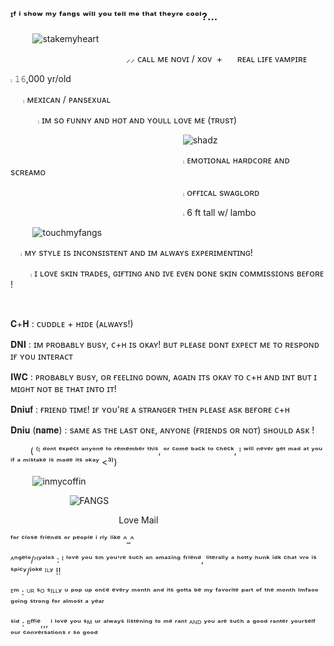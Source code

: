 ### ᴵᶠ ⁱ ˢʰᵒʷ ᵐʸ ᶠᵃⁿᵍˢ ʷⁱˡˡ ʸᵒᵘ ᵗᵉˡˡ ᵐᵉ ᵗʰᵃᵗ ᵗʰᵉʸʳᵉ ᶜᵒᵒˡ?...

‎ ‎ ‎ ‎ ‎‎ ‎ ‎ ‎‎ ‎ ![stakemyheart](https://iili.io/2nvOMbI.md.webp)


‎ ‎ ‎ ‎ ‎‎ ‎ ‎ ‎‎ ‎ ‎ ‎‎ ‎ ‎‎ ‎ ‎ ‎ ‎‎ ‎ ‎ ‎‎ ‎‎ ‎ ‎ ‎‎  ‎ ‎ ‎ ‎‎ ‎‎‎  ‎ ‎ ‎‎ ‎ ‎‎ ‎ ‎ ‎‎  ‎ ‎ ‎ ‎‎ ‎‎‎ ‎ ‎ ‎‎ ‎ ‎ ‎⸝⸝ ᴄᴀʟʟ ᴍᴇ ɴᴏᴠɪ / xᴏᴠ‎ ‎ ‎‎ ‎ ‎ ‎+‎ ‎ ‎‎ ‎ ‎ ‎ ʀᴇᴀʟ ʟɪғᴇ ᴠᴀᴍᴘɪʀᴇ 

 ⨾ 𝟷𝟼,000 yr/old 

 ‎ ‎‎ ‎ ‎‎ ‎ ⨾‎ ᴍᴇxɪᴄᴀɴ / ᴘᴀɴsᴇxᴜᴀʟ 
 
 ‎ ‎‎ ‎ ‎‎ ‎ ‎  ‎ ‎‎ ‎ ‎‎ ‎ ⨾‎ ɪᴍ sᴏ ғᴜɴɴʏ ᴀɴᴅ ʜᴏᴛ ᴀɴᴅ ʏᴏᴜʟʟ ʟᴏᴠᴇ ᴍᴇ (ᴛʀᴜsᴛ) 

‎ ‎ ‎ ‎ ‎‎ ‎ ‎ ‎‎ ‎ ‎ ‎‎ ‎ ‎‎ ‎ ‎ ‎ ‎‎ ‎ ‎ ‎‎ ‎ ‎ ‎‎‎ ‎ ‎ ‎ ‎‎ ‎ ‎ ‎‎ ‎ ‎ ‎‎ ‎ ‎‎ ‎ ‎ ‎ ‎‎ ‎ ‎ ‎‎ ‎ ‎‎ ‎ ‎ ‎ ‎‎ ‎ ‎ ‎‎ ‎ ‎ ‎‎ ‎ ‎‎ ‎ ‎ ‎‎  ‎ ‎ ‎ ‎‎ ‎‎‎ ‎ ‎ ‎‎ ‎ ‎ ‎ ‎‎ ‎ ‎ ‎‎  ‎ ‎ ‎ ‎‎ ‎‎‎ ‎ ‎ ‎‎ ‎ ‎ ![shadz](https://images-ext-1.discordapp.net/external/v7mBcVvPOhb51xHyQCL-3EySJSn58lXVsHHWI0VIXbM/%3Ftoken%3DeyJ0eXAiOiJKV1QiLCJhbGciOiJIUzI1NiJ9.eyJzdWIiOiJ1cm46YXBwOjdlMGQxODg5ODIyNjQzNzNhNWYwZDQxNWVhMGQyNmUwIiwiaXNzIjoidXJuOmFwcDo3ZTBkMTg4OTgyMjY0MzczYTVmMGQ0MTVlYTBkMjZlMCIsIm9iaiI6W1t7InBhdGgiOiJcL2ZcL2MxOWY5MjI4LWIwYzItNDZlMi1iNjdiLTFlYmY0MDIwNGUwM1wvZDNjZmZkYi05OGFiNzEzOC1mMDE3LTRiNmItYWViMi1kZTUzZTM4ZTFjOGMuZ2lmIn1dXSwiYXVkIjpbInVybjpzZXJ2aWNlOmZpbGUuZG93bmxvYWQiXX0.e2Mk_CLK7rKZorhrfe9Kz7gYlgzLjyksqyxk_6lTGoA/https/images-wixmp-ed30a86b8c4ca887773594c2.wixmp.com/f/c19f9228-b0c2-46e2-b67b-1ebf40204e03/d3cffdb-98ab7138-f017-4b6b-aeb2-de53e38e1c8c.gif?width=75&height=75)

 
‎ ‎ ‎ ‎ ‎‎ ‎ ‎ ‎‎ ‎ ‎ ‎‎ ‎ ‎‎ ‎ ‎ ‎ ‎‎ ‎ ‎ ‎‎ ‎ ‎ ‎‎‎ ‎ ‎ ‎ ‎‎ ‎ ‎ ‎‎ ‎ ‎ ‎‎ ‎ ‎‎ ‎ ‎ ‎ ‎‎ ‎ ‎ ‎‎ ‎ ‎‎ ‎ ‎ ‎ ‎‎ ‎ ‎ ‎‎ ‎ ‎ ‎‎ ‎ ‎‎ ‎ ‎ ‎‎  ‎ ‎ ‎ ‎‎ ‎‎‎ ‎ ‎ ‎‎ ‎ ‎ ‎ ‎‎ ‎ ‎ ‎‎  ‎ ‎ ‎ ‎‎ ‎‎‎ ‎ ‎ ‎‎  ‎ ‎ ‎‎‎ ‎ ‎ ‎ ‎‎ ‎ ‎  ⨾‎ ᴇᴍᴏᴛɪᴏɴᴀʟ ʜᴀʀᴅᴄᴏʀᴇ ᴀɴᴅ sᴄʀᴇᴀᴍᴏ

 ‎ ‎ ‎ ‎‎ ‎ ‎ ‎‎ ‎ ‎ ‎‎ ‎ ‎‎ ‎ ‎ ‎ ‎‎ ‎ ‎ ‎‎ ‎ ‎ ‎‎‎ ‎ ‎ ‎ ‎‎ ‎ ‎ ‎‎ ‎ ‎ ‎‎ ‎ ‎‎ ‎ ‎ ‎ ‎‎ ‎ ‎ ‎‎ ‎ ‎‎ ‎ ‎ ‎ ‎‎ ‎ ‎ ‎‎ ‎ ‎ ‎‎ ‎ ‎‎ ‎ ‎ ‎‎  ‎ ‎ ‎ ‎‎ ‎‎‎ ‎ ‎ ‎‎ ‎ ‎ ‎ ‎‎ ‎ ‎ ‎‎  ‎ ‎ ‎ ‎‎ ‎‎‎ ‎ ‎ ‎‎  ‎ ‎ ‎‎‎ ‎ ‎ ‎ ‎‎ ‎ ‎   ‎ ‎ ‎‎ ‎ ‎  ‎  ‎‎ ‎ ‎‎ ‎ ‎ ‎‎ ‎ ‎‎‎ ‎  ⨾‎ ᴏғғɪᴄᴀʟ sᴡᴀɢʟᴏʀᴅ

  ‎ ‎ ‎ ‎‎ ‎ ‎ ‎‎ ‎ ‎ ‎‎ ‎ ‎‎ ‎ ‎ ‎ ‎‎ ‎ ‎ ‎‎ ‎ ‎ ‎‎‎ ‎ ‎ ‎ ‎‎ ‎ ‎ ‎‎ ‎ ‎ ‎‎ ‎ ‎‎ ‎ ‎ ‎ ‎‎ ‎ ‎ ‎‎ ‎ ‎‎ ‎ ‎ ‎ ‎‎ ‎ ‎ ‎‎ ‎ ‎ ‎‎ ‎ ‎‎ ‎ ‎ ‎‎  ‎ ‎ ‎ ‎‎ ‎‎‎ ‎ ‎ ‎‎ ‎ ‎ ‎ ‎‎ ‎ ‎ ‎‎  ‎ ‎ ‎ ‎‎ ‎‎‎ ‎ ‎ ‎‎  ‎ ‎ ‎‎‎ ‎ ‎ ‎ ‎‎ ‎ ‎   ‎ ‎ ‎‎ ‎  ‎ ‎ ‎‎  ‎‎ ‎   ‎ ‎ ‎‎‎  ‎‎  ‎‎  ‎‎  ‎‎ ‎ ‎‎ ‎ ‎ ‎‎ ‎ ‎ ⨾ 6 ft tall w/ lambo 
  

‎ ‎ ‎ ‎ ‎‎ ‎ ‎ ‎‎ ‎ ![touchmyfangs](https://iili.io/2nvk1tI.md.webp)
  
 ‎ ‎ ‎ ‎‎ ⨾ ᴍʏ sᴛʏʟᴇ ɪs ɪɴᴄᴏɴsɪsᴛᴇɴᴛ ᴀɴᴅ ɪᴍ ᴀʟᴡᴀʏs ᴇxᴘᴇʀɪᴍᴇɴᴛɪɴɢ! 

 ‎ ‎ ‎ ‎‎  ‎ ‎ ‎ ‎‎ ⨾ ɪ ʟᴏᴠᴇ sᴋɪɴ ᴛʀᴀᴅᴇs, ɢɪғᴛɪɴɢ ᴀɴᴅ ɪᴠᴇ ᴇᴠᴇɴ ᴅᴏɴᴇ sᴋɪɴ ᴄᴏᴍᴍɪssɪᴏɴs ʙᴇғᴏʀᴇ ! 

 ‎ ‎ ‎ ‎‎  ‎ ‎ ‎ ‎‎  ‎ 
         
𝐂+𝐇  : ᴄᴜᴅᴅʟᴇ + ʜɪᴅᴇ (ᴀʟᴡᴀʏs!) 

𝐃𝐍𝐈 : ɪᴍ ᴘʀᴏʙᴀʙʟʏ ʙᴜsʏ, ᴄ+ʜ ɪs ᴏᴋᴀʏ! ʙᴜᴛ ᴘʟᴇᴀsᴇ ᴅᴏɴᴛ ᴇxᴘᴇᴄᴛ ᴍᴇ ᴛᴏ ʀᴇsᴘᴏɴᴅ ɪғ ʏᴏᴜ ɪɴᴛᴇʀᴀᴄᴛ 

𝐈𝐖𝐂 : ᴘʀᴏʙᴀʙʟʏ ʙᴜsʏ, ᴏʀ ғᴇᴇʟɪɴɢ ᴅᴏᴡɴ, ᴀɢᴀɪɴ ɪᴛs ᴏᴋᴀʏ ᴛᴏ ᴄ+ʜ ᴀɴᴅ ɪɴᴛ ʙᴜᴛ ɪ ᴍɪɢʜᴛ ɴᴏᴛ ʙᴇ ᴛʜᴀᴛ ɪɴᴛᴏ ɪᴛ! 

𝐃𝐧𝐢𝐮𝐟 : ғʀɪᴇɴᴅ ᴛɪᴍᴇ! ɪғ ʏᴏᴜ'ʀᴇ ᴀ sᴛʀᴀɴɢᴇʀ ᴛʜᴇɴ ᴘʟᴇᴀsᴇ ᴀsᴋ ʙᴇғᴏʀᴇ ᴄ+ʜ 

𝐃𝐧𝐢𝐮 (𝐧𝐚𝐦𝐞) : sᴀᴍᴇ ᴀs ᴛʜᴇ ʟᴀsᴛ ᴏɴᴇ, ᴀɴʏᴏɴᴇ (ғʀɪᴇɴᴅs ᴏʀ ɴᴏᴛ) sʜᴏᴜʟᴅ ᴀsᴋ ! 

 ‎ ‎ ‎ ‎‎  ‎ ‎ ‎ ‎‎     ( ⁽ᴵ ᵈᵒⁿᵗ ᵉˣᵖᵉᶜᵗ ᵃⁿʸᵒⁿᵉ ᵗᵒ ʳᵉᵐᵉᵐᵇᵉʳ ᵗʰⁱˢ, ᵒʳ ᶜᵒᵐᵉ ᵇᵃᶜᵏ ᵗᵒ ᶜʰᵉᶜᵏ, ᴵ ʷⁱˡˡ ⁿᵉᵛᵉʳ ᵍᵉᵗ ᵐᵃᵈ ᵃᵗ ʸᵒᵘ ⁱᶠ ᵃ ᵐⁱˢᵗᵃᵏᵉ ⁱˢ ᵐᵃᵈᵉ ⁱᵗˢ ᵒᵏᵃʸ <³⁾)

‎ ‎ ‎ ‎ ‎‎ ‎ ‎ ‎‎ ‎   ![inmycoffin](https://iili.io/2nvvafe.webp)

 ‎ ‎ ‎‎ ‎ ‎ ‎‎ ‎ ‎ ‎‎ ‎ ‎‎ ‎ ‎ ‎ ‎‎ ‎ ‎ ‎‎ ‎‎ ‎ ‎ ‎ ‎‎ ‎  ![FANGS](https://iili.io/2nvDog4.md.gif)

 ‎ ‎ ‎‎ ‎ ‎ ‎‎ ‎ ‎ ‎‎ ‎ ‎‎ ‎ ‎ ‎ ‎‎ ‎ ‎ ‎‎ ‎‎ ‎ ‎ ‎‎  ‎ ‎ ‎ ‎‎ ‎‎‎  ‎ ‎ ‎‎ ‎ ‎‎ ‎ ‎ ‎‎  ‎ ‎ ‎ ‎‎ ‎‎‎ ‎ ‎ ‎‎ ‎ Love Mail 

 ‎ᶠᵒʳ ᶜˡᵒˢᵉ ᶠʳⁱᵉⁿᵈˢ ᵒʳ ᵖᵉᵒᵖˡᵉ ⁱ ʳˡʸ ˡⁱᵏᵉ ^_^

  ᴬⁿᵍᵉˡᵒ/ᴴʸᵃˡᵒˢ : ᴵ ˡᵒᵛᵉ ʸᵒᵘ ˢᵐ ʸᵒᵘ'ʳᵉ ˢᵘᶜʰ ᵃⁿ ᵃᵐᵃᶻⁱⁿᵍ ᶠʳⁱᵉⁿᵈ, ˡⁱᵗᵉʳᵃˡˡʸ ᵃ ʰᵒᵗᵗʸ ʰᵘⁿᵏ ⁱᵈᵏ ᶜʰᵃᵗ ᵛʳᵒ ⁱˢ ˢᵖⁱᶜʸ/ʲᵒᵏᵉ ᴵᴸʸ !! 

  ᴱᵐ : ᵁᴿ ˢᴼ ˢᴵᴸᴸʸ ᵘ ᵖᵒᵖ ᵘᵖ ᵒⁿᶜᵉ ᵉᵛᵉʳʸ ᵐᵒⁿᵗʰ ᵃⁿᵈ ⁱᵗˢ ᵍᵒᵗᵗᵃ ᵇᵉ ᵐʸ ᶠᵃᵛᵒʳⁱᵗᵉ ᵖᵃʳᵗ ᵒᶠ ᵗʰᵉ ᵐᵒⁿᵗʰ ˡᵐᶠᵃᵒᵒ ᵍᵒⁱⁿᵍ ˢᵗʳᵒⁿᵍ ᶠᵒʳ ᵃˡᵐᵒˢᵗ ᵃ ʸᵉᵃʳ 

  ˢⁱᵈ : ᴮᶠᶠⁱᵉ,,, ⁱ ˡᵒᵛᵉ ʸᵒᵘ ˢᴹ ᵘʳ ᵃˡʷᵃʸˢ ˡⁱˢᵗᵉⁿⁱⁿᵍ ᵗᵒ ᵐᵉ ʳᵃⁿᵗ ᴬᴺᴰ ʸᵒᵘ ᵃʳᵉ ˢᵘᶜʰ ᵃ ᵍᵒᵒᵈ ʳᵃⁿᵗᵉʳ ʸᵒᵘʳˢᵉˡᶠ ᵒᵘʳ ᶜᵒⁿᵛᵉʳˢᵃᵗⁱᵒⁿˢ ʳ ˢᵒ ᵍᵒᵒᵈ 



 
   


  
                         
  
   
